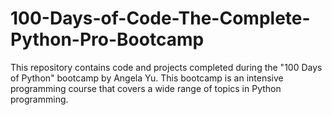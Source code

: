 # 100-Days-of-Code-The-Complete-Python-Pro-Bootcamp
This repository contains code and projects completed during the "100 Days of Python" bootcamp by Angela Yu. This bootcamp is an intensive programming course that covers a wide range of topics in Python programming.
